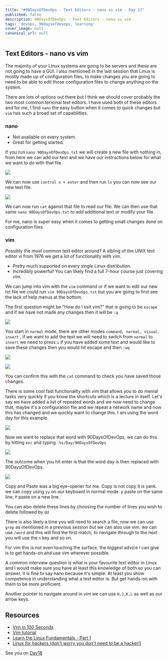```yaml
---
title: "#90DaysOfDevOps - Text Editors - nano vs vim - Day 17"
published: false
description: 90DaysOfDevOps - Text Editors - nano vs vim
tags: 'devops, 90daysofdevops, learning'
cover_image: null
canonical_url: null
---
```

## Text Editors - nano vs vim

The majority of your Linux systems are going to be servers and these are not going to have a GUI. I also mentioned in the last session that Linux is mostly made up of configuration files, to make changes you are going to need to be able to edit those configuration files to change anything on the system. 

There are lots of options out there but I think we should cover probably the two most common terminal text editors. I have used both of these editors and for me, I find `nano` the easy button when it comes to quick changes but `vim` has such a broad set of capabilities. 

### nano 

- Not available on every system. 
- Great for getting started.

If you run `nano 90DaysOfDevOps.txt` we will create a new file with nothing in, from here we can add our text and we have our instructions below for what we want to do with that file. 

![](Images/Day17_Linux1.png)

We can now use `control x + enter` and then run `ls` you can now see our new text file. 

![](Images/Day17_Linux2.png)

We can now run `cat` against that file to read our file. We can then use that same `nano 90DaysOfDevOps.txt` to add additional text or modify your file. 

For me, nano is super easy when it comes to getting small changes done on configuration files. 

### vim 

Possibly the most common text editor around? A sibling of the UNIX text editor vi from 1976 we get a lot of functionality with vim. 

- Pretty much supported on every single Linux distribution. 
- Incredibly powerful! You can likely find a full 7-hour course just covering vim. 

We can jump into vim with the `vim` command or if we want to edit our new txt file we could run `vim 90DaysOfDevOps.txt` but you are going to first see the lack of help menus at the bottom. 

The first question might be "How do I exit vim?" that is going to be `escape` and if we have not made any changes then it will be `:q`  

![](Images/Day17_Linux3.png)

You start in `normal` mode, there are other modes `command, normal, visual, insert` , if we want to add the text we will need to switch from `normal` to `insert` we need to press `i` if you have added some text and would like to save these changes then you would hit escape and then `:wq` 

![](Images/Day17_Linux4.png)

![](Images/Day17_Linux5.png)

You can confirm this with the `cat` command to check you have saved those changes. 

There is some cool fast functionality with vim that allows you to do menial tasks very quickly if you know the shortcuts which is a lecture in itself. Let's say we have added a list of repeated words and we now need to change that, maybe it's a configuration file and we repeat a network name and now this has changed and we quickly want to change this. I am using the word day for this example. 

![](Images/Day17_Linux6.png)

Now we want to replace that word with 90DaysOfDevOps, we can do this by hitting `esc` and typing `:%s/Day/90DaysOfDevOps`

![](Images/Day17_Linux7.png)

The outcome when you hit enter is that the word day is then replaced with 90DaysOfDevOps. 

![](Images/Day17_Linux8.png)

Copy and Paste was a big eye-opener for me. Copy is not copy it is yank. we can copy using `yy` on our keyboard in normal mode. `p` paste on the same line, `P` paste on a new line. 

You can also delete these lines by choosing the number of lines you wish to delete followed by `dd` 

There is also likely a time you will need to search a file, now we can use `grep` as mentioned in a previous session but we can also use vim. we can use `/word` and this will find the first match, to navigate through to the next you will use the `n` key and so on. 

For vim this is not even touching the surface, the biggest advice I can give is to get hands-on and use vim wherever possible. 

A common interview question is what is your favourite text editor in Linux and I would make sure you have at least this knowledge of both so you can answer, it is fine to say nano because it's simple. At least you show competence in understanding what a text editor is. But get hands-on with them to be more proficient. 

Another pointer to navigate around in vim we can use `H,J,K,L` as well as our arrow keys. 

## Resources 

- [Vim in 100 Seconds](https://www.youtube.com/watch?v=-txKSRn0qeA)
- [Vim tutorial](https://www.youtube.com/watch?v=IiwGbcd8S7I)
- [Learn the Linux Fundamentals - Part 1](https://www.youtube.com/watch?v=kPylihJRG70)
- [Linux for hackers (don't worry you don't need to be a hacker!)](https://www.youtube.com/watch?v=VbEx7B_PTOE)

See you on [Day18](day18.md)